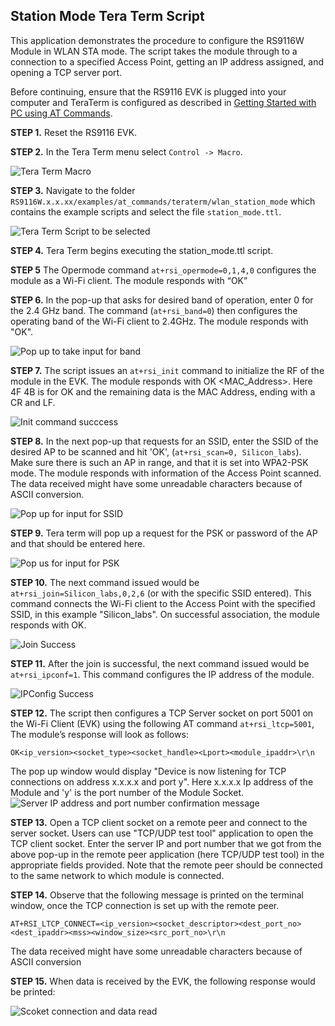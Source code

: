 ## Station Mode Tera Term Script
This application demonstrates the procedure to configure the RS9116W Module in WLAN STA mode.
The script takes the module through to a connection to a specified Access Point, getting an IP address assigned, and opening a TCP server port.

Before continuing, ensure that the RS9116 EVK is plugged into your computer and TeraTerm is configured as described in [Getting Started with PC using AT Commands](http://docs.silabs.com/rs9116-wiseconnect/2.4/wifibt-wc-getting-started-with-pc/). 

**STEP 1.** Reset the RS9116 EVK.

**STEP 2.** In the Tera Term menu select `Control -> Macro`.

![Tera Term Macro](./resources/tera-term-macro.png)
	
**STEP 3.** Navigate to the folder `RS9116W.x.x.xx/examples/at_commands/teraterm/wlan_station_mode` which contains the example scripts and select the file `station_mode.ttl`.

![Tera Term Script to be selected](./resources/tera-term-scripts-station-mode.png)

**STEP 4.** Tera Term begins executing the station_mode.ttl script. 

**STEP 5** The Opermode command   `at+rsi_opermode=0,1,4,0` configures the module as a Wi-Fi client. The module responds with “OK”

**STEP 6.** In the pop-up that asks for desired band of operation, enter 0 for the 2.4 GHz band. The command (`at+rsi_band=0`) then configures the operating band of the Wi-Fi client to 2.4GHz. The module responds with "OK".

![Pop up to take input for band](./resources/station-mode-prompt-band.png)

**STEP 7.** The script issues an `at+rsi_init` command to initialize the RF of the module in the EVK. The module responds with OK <MAC_Address>.
Here 4F 4B is for OK and the remaining data is the MAC Address, ending with a CR and LF.

![Init command succcess](./resources/station-mode-prompt-init.png)

**STEP 8.** In the next pop-up that requests for an SSID, enter the SSID of the desired AP to be scanned and hit 'OK', (`at+rsi_scan=0, Silicon_labs`). Make sure there is such an AP in range, and that it is set into WPA2-PSK mode. 
The module responds with information of the Access Point scanned. The data received might have some unreadable characters because of ASCII conversion.

![Pop up for input for SSID](./resources/station-mode-prompt-ssid.png)

**STEP 9.** Tera term will pop up a request for the PSK or password of the AP and that should be entered here. 

![Pop us for input for PSK](./resources/station-mode-prompt-psk.png)

**STEP 10.** The next command issued would be `at+rsi_join=Silicon_labs,0,2,6` (or with the specific SSID entered). This command connects the Wi-Fi client to the Access Point with the specified SSID, in this example "Silicon_labs". On successful association, the module responds with OK.

![Join Success](./resources/station-mode-prompt-join.png)

**STEP 11.** After the join is successful, the next command issued would be `at+rsi_ipconf=1`. This command configures the IP address of the module.

![IPConfig Success](./resources/station-mode-prompt-ipconfig.png)

**STEP 12.** The script then configures a TCP Server socket on port 5001 on the Wi-Fi Client (EVK) using the following AT command `at+rsi_ltcp=5001`, The module’s response will look as follows:

`OK<ip_version><socket_type><socket_handle><Lport><module_ipaddr>\r\n` 

The pop up window would display "Device is now listening for TCP connections on address x.x.x.x and port y". Here x.x.x.x Ip address of the Module and 'y' is the port number of the Module Socket.
![Server IP address and port number confirmation message](./resources/station-mode-prompt-tcp-connection.png)

**STEP 13.** Open a TCP client socket on a remote peer and connect to the server socket. Users can use "TCP/UDP test tool" application to open the TCP client socket. Enter the server IP and port number that we got from the above pop-up in the remote peer application (here TCP/UDP test tool) in the appropriate fields provided. Note that the remote peer should be connected to the same network to which module is connected.

**STEP 14.** Observe that the following message is printed on the terminal window, once the TCP connection is set up with the remote peer.

`AT+RSI_LTCP_CONNECT=<ip_version><socket_descriptor><dest_port_no><dest_ipaddr><mss><window_size><src_port_no>\r\n`

The data received might have some unreadable characters because of ASCII conversion

**STEP 15.** When data is received by the EVK, the following response would be printed:

![Scoket connection and data read](./resources/station-mode-prompt-socket-connection.png)

